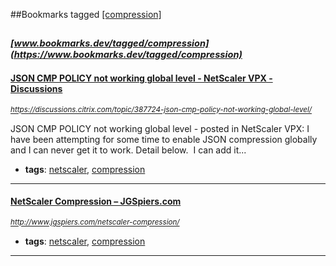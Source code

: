 ##Bookmarks tagged [[compression]](https://www.bookmarks.dev?q=[compression])

_<sup><sup>[www.bookmarks.dev/tagged/compression](https://www.bookmarks.dev/tagged/compression)</sup></sup>_
---
#### [JSON CMP POLICY not working global level - NetScaler VPX - Discussions](https://discussions.citrix.com/topic/387724-json-cmp-policy-not-working-global-level/)
_<sup>https://discussions.citrix.com/topic/387724-json-cmp-policy-not-working-global-level/</sup>_

JSON CMP POLICY not working global level - posted in NetScaler VPX: I have been attempting for some time to enable JSON compression globally and I can never get it to work. Detail below.  I can add it...
* **tags**: [netscaler](../tagged/netscaler.md), [compression](../tagged/compression.md)
---
#### [NetScaler Compression – JGSpiers.com](http://www.jgspiers.com/netscaler-compression/)
_<sup>http://www.jgspiers.com/netscaler-compression/</sup>_

* **tags**: [netscaler](../tagged/netscaler.md), [compression](../tagged/compression.md)
---
